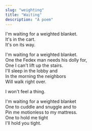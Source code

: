 ```yaml
---
slug: "weighting"
title: "Waiting"
description: "A poem"
---
```


I'm waiting for a weighted blanket.\
It's in the cart.\
It's on its way.

I'm waiting for a weighted blanket.\
One the Fedex man needs his dolly for,\
One I can't lift up the stairs.\
I'll sleep in the lobby and\
In the morning the neighbors\
Will walk right over.

I won't feel a thing.

I'm waiting for a weighted blanket\
One to cuddle and snuggle and to\
Pin me motionless to my mattress.\
One to hold me tight\
I'll hold you tight.
